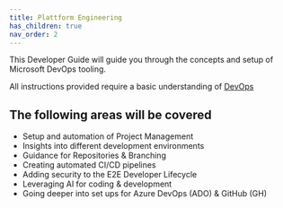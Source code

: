 ```yaml
---
title: Plattform Engineering
has_children: true
nav_order: 2
---
```



This Developer Guide will guide you through the concepts and setup of Microsoft DevOps tooling. 

All instructions provided require a basic understanding of  [DevOps](https://learn.microsoft.com/en-us/devops/what-is-devops)

## The following areas will be covered
- Setup and automation of Project Management
- Insights into different development environments
- Guidance for Repositories & Branching
- Creating automated CI/CD pipelines
- Adding security to the E2E Developer Lifecycle
- Leveraging AI for coding & development
- Going deeper into set ups for Azure DevOps (ADO) & GitHub (GH)